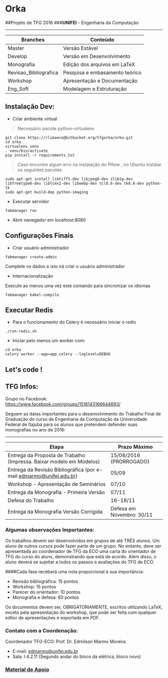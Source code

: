# Orka

##Projeto de TFG 2016 
###**UNIFEI** - Engenharia da Computação 


----------------------------------
Branches | Conteúdo
-------- | --------
Master | Versão Estável
Develop | Versão em Desenvolvimento
Monografia | Edição dos arquivos em LaTeX
Revisao_Bibliografica | Pesquisa e embasamento teórico
Workshop | Apresentação e Documentação
Eng_Soft | Modelagem e Estruturação




## Instalação Dev:

  - Criar ambiente virtual
  
  > Necessário pacote python-virtualenv

  ```
  git clone https://rlimaeco@bitbucket.org/tfgorka/orka.git
  cd orka  
  virtualenv venv
  . venv/bin/activate
  pip install -r requirements.txt
  ```
  
  > Caso encontre algum erro na instalação do Pillow , no Ubuntu instalar os seguintes pacotes:
  
  ```
  sudo apt-get install libtiff5-dev libjpeg8-dev zlib1g-dev libfreetype6-dev liblcms2-dev libwebp-dev tcl8.6-dev tk8.6-dev python-tk
  sudo apt-get build-dep python-imaging
  ```
  

  - Executar servidor
  
  ```
  fabmanager run
  ```
  
  - Abrir navegador em localhost:8080


## Configurações Finais
   
  * Criar usuário administrador

  ```
  fabmanager create-admin
  ```
  Complete os dados e isto irá criar o usuário administrador

   * Internacionalização
  
  Execute ao menos uma vez este comando para sincronizar os idiomas
  
  ```
  fabmanager babel-compile
  ```

## Executar Redis

   * Para o funcionamento do Celery é necessário iniciar o redis
   
   ```
   ./run-redis.sh
   ```
   
   * Iniciar pelo menos um worker com:
   
   ```
   cd orka
   celery worker --app=app.celery --loglevel=DEBUG
   ```
   
## Let's code !


## TFG Infos:
Grupo no Facebook:
https://www.facebook.com/groups/1516143168644693/

Seguem as datas importantes para o desenvolvimento do Trabalho Final de Graduação do curso de Engenharia da Computação da Universidade Federal de Itajubá para os alunos que pretendem defender suas monografias no ano de 2016:

----------------------------------
Etapa    | Prazo Máximo
-------- | --------
Entrega da Proposta de Trabalho (Impressa. Baixar modelo em Modelos) |  15/08/2016 (PRORROGADO)
Entrega da Revisão Bibliográfica (por e-mail edmarmo@unifei.edu.br) |  05/09
Workshop - Apresentação de Seminários | 07/10
Entrega da Monografia - Primeira Versão | 07/11
Defesa do Trabalho | 16-18/11
Entrega da Monografia Versão Corrigida | Defesa em Novembro: 30/11


### Algumas observações Importantes:
Os trabalhos devem ser desenvolvidos em grupos de até TRÊS alunos. Um aluno de outros cursos pode fazer parte de um grupo. No entanto, deve ser apresentada ao coordenador de TFG da ECO uma carta do orientador de TFG do curso do aluno, demonstrando que está de acordo. Além disso, o aluno deverá se sujeitar a todos os passos e avaliações do TFG de ECO.

####Cada fase receberá uma nota proporcional à sua importância:
- Revisão bibliográfica: 15 pontos
- Workshop: 15 pontos
- Parecer do orientador: 10 pontos
- Monografia e defesa: 60 pontos

Os documentos devem ser, OBRIGATORIAMENTE, escritos utilizando LaTeX, exceto pela apresentação do workshop, que pode ser feita com qualquer editor de apresentações e exportada em PDF.

### Contato com a Coordenação:
Coordenador TFG-ECO: Prof. Dr. Edmilson Marmo Moreira
- E-mail: edmarmo@unifei.edu.br
- Sala: I 4.2.11 (Segundo andar do bloco da elétrica, bloco novo)

### [Material de Apoio](https://sites.google.com/site/tfgeco/material-de-apoio)